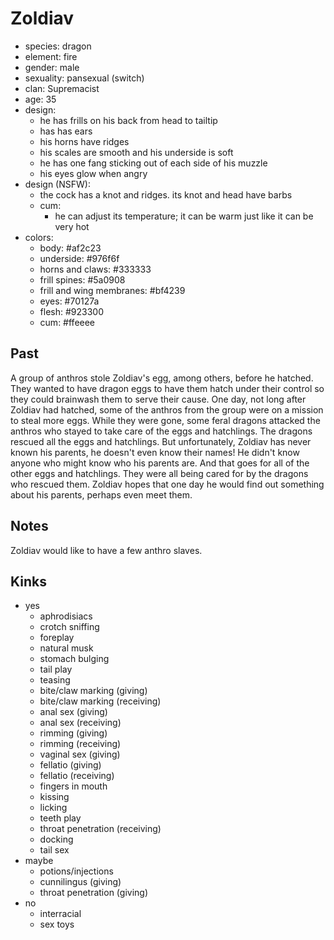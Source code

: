 # Zoldiav

- species: dragon
- element: fire
- gender: male
- sexuality: pansexual (switch)
- clan: Supremacist
- age: 35
- design:
  - he has frills on his back from head to tailtip
  - has has ears
  - his horns have ridges
  - his scales are smooth and his underside is soft
  - he has one fang sticking out of each side of his muzzle
  - his eyes glow when angry
- design (NSFW):
  - the cock has a knot and ridges. its knot and head have barbs
  - cum:
    - he can adjust its temperature; it can be warm just like it can be very hot
- colors:
  - body: #af2c23
  - underside: #976f6f
  - horns and claws: #333333
  - frill spines: #5a0908
  - frill and wing membranes: #bf4239
  - eyes: #70127a
  - flesh: #923300
  - cum: #ffeeee

## Past

A group of anthros stole Zoldiav's egg, among others, before he hatched. They wanted to have dragon eggs to have them hatch under their control so they could brainwash them to serve their cause. One day, not long after Zoldiav had hatched, some of the anthros from the group were on a mission to steal more eggs. While they were gone, some feral dragons attacked the anthros who stayed to take care of the eggs and hatchlings. The dragons rescued all the eggs and hatchlings. But unfortunately, Zoldiav has never known his parents, he doesn't even know their names! He didn't know anyone who might know who his parents are. And that goes for all of the other eggs and hatchlings. They were all being cared for by the dragons who rescued them.
Zoldiav hopes that one day he would find out something about his parents, perhaps even meet them.

## Notes

Zoldiav would like to have a few anthro slaves.

## Kinks

- yes
  - aphrodisiacs
  - crotch sniffing
  - foreplay
  - natural musk
  - stomach bulging
  - tail play
  - teasing
  - bite/claw marking (giving)
  - bite/claw marking (receiving)
  - anal sex (giving)
  - anal sex (receiving)
  - rimming (giving)
  - rimming (receiving)
  - vaginal sex (giving)
  - fellatio (giving)
  - fellatio (receiving)
  - fingers in mouth
  - kissing
  - licking
  - teeth play
  - throat penetration (receiving)
  - docking
  - tail sex
- maybe
  - potions/injections
  - cunnilingus (giving)
  - throat penetration (giving)
- no
  - interracial
  - sex toys
